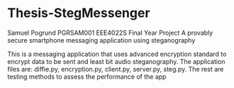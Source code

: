 # Thesis-StegMessenger
Samuel Pogrund
PGRSAM001
EEE4022S Final Year Project
A provably secure smartphone
messaging application using steganography

This is a messaging application that uses advanced encryption standard to encrypt data to be sent and least bit audio steganography. The application files are: diffie.py,
encryption.py, client.py, server.py, steg.py. The rest are testing methods to assess the performance of the app
